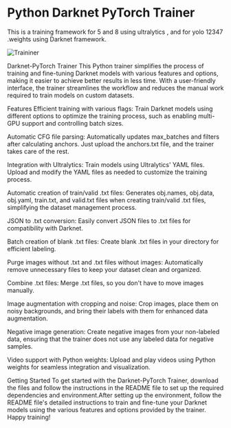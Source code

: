 # Python Darknet PyTorch Trainer

This is a training framework for 5 and 8 using ultralytics , and for yolo 12347 .weights using  Darknet framework.

![Traininer ](trainer.gif)

Darknet-PyTorch Trainer
This Python trainer simplifies the process of training and fine-tuning Darknet models with various features and options, making it easier to achieve better results in less time. With a user-friendly interface, the trainer streamlines the workflow and reduces the manual work required to train models on custom datasets.

Features
Efficient training with various flags: Train Darknet models using different options to optimize the training process, such as enabling multi-GPU support and controlling batch sizes.

Automatic CFG file parsing: Automatically updates max_batches and filters after calculating anchors. Just upload the anchors.txt file, and the trainer takes care of the rest.

Integration with Ultralytics: Train models using Ultralytics' YAML files. Upload and modify the YAML files as needed to customize the training process.

Automatic creation of train/valid .txt files: Generates obj.names, obj.data, obj.yaml, train.txt, and valid.txt files when creating train/valid .txt files, simplifying the dataset management process.

JSON to .txt conversion: Easily convert JSON files to .txt files for compatibility with Darknet.

Batch creation of blank .txt files: Create blank .txt files in your directory for efficient labeling.

Purge images without .txt and .txt files without images: Automatically remove unnecessary files to keep your dataset clean and organized.

Combine .txt files: Merge .txt files, so you don't have to move images manually.

Image augmentation with cropping and noise: Crop images, place them on noisy backgrounds, and bring their labels with them for enhanced data augmentation.

Negative image generation: Create negative images from your non-labeled data, ensuring that the trainer does not use any labeled data for negative samples.

Video support with Python weights: Upload and play videos using Python weights for seamless integration and visualization.


Getting Started
To get started with the Darknet-PyTorch Trainer, download the files  and follow the instructions in the README file to set up the required dependencies and environment.After setting up the environment, follow the README file's detailed instructions to train and fine-tune your Darknet models using the various features and options provided by the trainer. Happy training!

